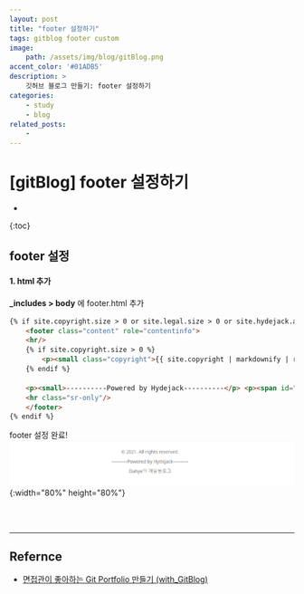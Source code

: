 ```yaml
---
layout: post
title: "footer 설정하기"
tags: gitblog footer custom
image: 
    path: /assets/img/blog/gitBlog.png
accent_color: '#01ADB5'
description: >
    깃허브 블로그 만들기: footer 설정하기
categories:
    - study
    - blog
related_posts:    
    -    
---
```

# [gitBlog] footer 설정하기
* 
{:toc}

## footer 설정
#### 1. html 추가
**_includes > body** 에 footer.html 추가

```html
{% if site.copyright.size > 0 or site.legal.size > 0 or site.hydejack.advertise %}
    <footer class="content" role="contentinfo">
    <hr/>
    {% if site.copyright.size > 0 %}
        <p><small class="copyright">{{ site.copyright | markdownify | replace:'<p>','' | replace:'</p>','' }}</small></p>
    {% endif %}

    <p><small>----------Powered by Hydejack----------</p> <p><span id="_version">Dahye의 개발블로그</span></small></p>
    <hr class="sr-only"/>
    </footer>
{% endif %}
```

footer 설정 완료!   
![footer](/assets/img/blog/footer1.png){:width="80%" height="80%"}   

<br>
<br>

- - -

## Refernce 
- [면접관이 좋아하는 Git Portfolio 만들기 (with_GitBlog)](https://projectlion.io/courses/technology/gitblog)
